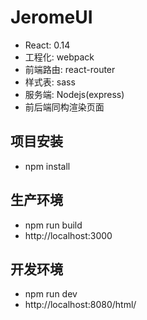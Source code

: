 # JeromeUI

* React:   0.14
* 工程化:   webpack
* 前端路由: react-router
* 样式表:   sass  
* 服务端:   Nodejs(express)
* 前后端同构渲染页面


项目安装
-----------
* npm install

生产环境
-----------
* npm run build
* http://localhost:3000

开发环境
-----------
* npm run dev
* http://localhost:8080/html/
